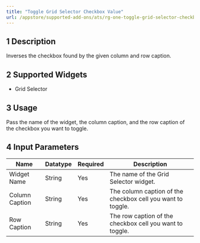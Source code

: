 ```yaml
---
title: "Toggle Grid Selector Checkbox Value"
url: /appstore/supported-add-ons/ats/rg-one-toggle-grid-selector-checkbox-value/
---
```


## 1 Description

Inverses the checkbox found by the given column and row caption.

## 2 Supported Widgets

* Grid Selector

## 3 Usage

Pass the name of the widget, the column caption, and the row caption of the checkbox you want to toggle.

## 4 Input Parameters

Name | Datatype | Required | Description
---- | -------- | -------- | ---------------
Widget Name | String | Yes | The name of the Grid Selector widget.
Column Caption | String | Yes | The column caption of the checkbox cell you want to toggle.
Row Caption | String | Yes | The row caption of the checkbox cell you want to toggle.
